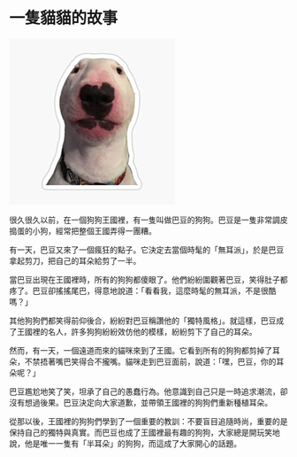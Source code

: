 # 一隻貓貓的故事

<!-- ![title](dog.jpg) -->
<img src="dog.jpg" alt="Dog" width="300" height="300">


很久很久以前，在一個狗狗王國裡，有一隻叫做巴豆的狗狗。巴豆是一隻非常調皮搗蛋的小狗，經常把整個王國弄得一團糟。

有一天，巴豆又來了一個瘋狂的點子。它決定去當個時髦的「無耳派」，於是巴豆拿起剪刀，把自己的耳朵給剪了一半。

當巴豆出現在王國裡時，所有的狗狗都傻眼了。他們紛紛圍觀著巴豆，笑得肚子都疼了。巴豆卻搖搖尾巴，得意地說道：「看看我，這麼時髦的無耳派，不是很酷嗎？」

其他狗狗們都笑得前仰後合，紛紛對巴豆稱讚他的「獨特風格」。就這樣，巴豆成了王國裡的名人，許多狗狗紛紛效仿他的模樣，紛紛剪下了自己的耳朵。

然而，有一天，一個遠道而來的貓咪來到了王國。它看到所有的狗狗都剪掉了耳朵，不禁捂著嘴巴笑得合不攏嘴。貓咪走到巴豆面前，說道：「嘿，巴豆，你的耳朵呢？」

巴豆尷尬地笑了笑，坦承了自己的愚蠢行為。他意識到自己只是一時追求潮流，卻沒有想過後果。巴豆決定向大家道歉，並帶領王國裡的狗狗們重新種植耳朵。

從那以後，王國裡的狗狗們學到了一個重要的教訓：不要盲目追隨時尚，重要的是保持自己的獨特與真實。而巴豆也成了王國裡最有趣的狗狗，大家總是開玩笑地說，他是唯一一隻有「半耳朵」的狗狗，而這成了大家開心的話題。


